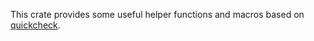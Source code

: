 This crate provides some useful helper functions and macros based on [quickcheck](https://github.com/BurntSushi/quickcheck).